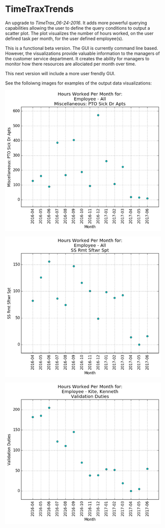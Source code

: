 # TimeTraxTrends

An upgrade to *TimeTrax_06-24-2016*.  It adds more powerful querying capabilities allowing the user to define the query conditions to output a scatter plot.  The plot visualizes the number of hours worked, on the user defined task per month, for the user defined employee(s).

This is a functional beta version.  The GUI is currently command line based.  However, the visualizations provide valuable information to the managers of the customer service department.  It creates the ability for managers to monitor how there resources are allociated per month over time.

This next version will include a more user frendly GUI.

See the folloiwng images for examples of the output data visualizations:

![AllEmployees_PTO-Sick-DrAptsHours.png](/OutputFiles/AllEmployees_PTO-Sick-DrAptsHours.png)

![AllEmployees_SoftwareSupportHours.png](/OutputFiles/AllEmployees_SoftwareSupportHours.png)

![KennethKite_ValidaltionHours.png](/OutputFiles/KennethKite_ValidaltionHours.png)
